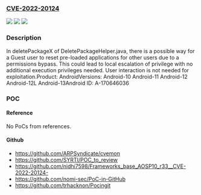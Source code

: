 ### [CVE-2022-20124](https://cve.mitre.org/cgi-bin/cvename.cgi?name=CVE-2022-20124)
![](https://img.shields.io/static/v1?label=Product&message=Android&color=blue)
![](https://img.shields.io/static/v1?label=Version&message=n%2Fa&color=blue)
![](https://img.shields.io/static/v1?label=Vulnerability&message=Elevation%20of%20privilege&color=brighgreen)

### Description

In deletePackageX of DeletePackageHelper.java, there is a possible way for a Guest user to reset pre-loaded applications for other users due to a permissions bypass. This could lead to local escalation of privilege with no additional execution privileges needed. User interaction is not needed for exploitation.Product: AndroidVersions: Android-10 Android-11 Android-12 Android-12L Android-13Android ID: A-170646036

### POC

#### Reference
No PoCs from references.

#### Github
- https://github.com/ARPSyndicate/cvemon
- https://github.com/SYRTI/POC_to_review
- https://github.com/nidhi7598/Frameworks_base_AOSP10_r33__CVE-2022-20124-
- https://github.com/nomi-sec/PoC-in-GitHub
- https://github.com/trhacknon/Pocingit

